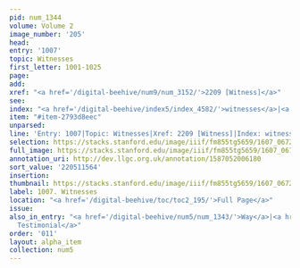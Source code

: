 ```yaml
---
pid: num_1344
volume: Volume 2
image_number: '205'
head:
entry: '1007'
topic: Witnesses
first_letter: 1001-1025
page:
add:
xref: "<a href='/digital-beehive/num9/num_3152/'>2209 [Witness]</a>"
see:
index: "<a href='/digital-beehive/index5/index_4582/'>witnesses</a>|<a href='/digital-beehive/index5/index_4102/'>testimonial</a>"
item: "#item-2793d8eec"
unparsed:
line: 'Entry: 1007|Topic: Witnesses|Xref: 2209 [Witness]|Index: witnesses|Index: testimonial|#item-2793d8eec'
selection: https://stacks.stanford.edu/image/iiif/fm855tg5659/1607_0672/424,1564,2737,398/full/0/default.jpg
full_image: https://stacks.stanford.edu/image/iiif/fm855tg5659/1607_0672/full/full/0/default.jpg
annotation_uri: http://dev.llgc.org.uk/annotation/1587052006180
sort_value: '220511564'
insertion:
thumbnail: https://stacks.stanford.edu/image/iiif/fm855tg5659/1607_0672/424,1564,600,180/250,/0/default.jpg
label: 1007. Witnesses
location: "<a href='/digital-beehive/toc/toc2_195/'>Full Page</a>"
issue:
also_in_entry: "<a href='/digital-beehive/num5/num_1343/'>Way</a>|<a href='/digital-beehive/num5/num_1345/'>a
  Testimonial</a>"
order: '011'
layout: alpha_item
collection: num5
---
```

